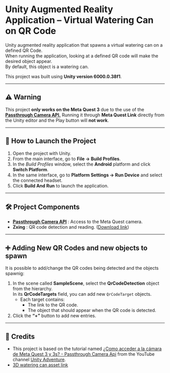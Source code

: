 # Unity Augmented Reality Application – Virtual Watering Can on QR Code

Unity augmented reality application that spawns a virtual watering can on a defined QR Code. \
When running the application, looking at a defined QR code will make the desired object appear.  
By default, this object is a watering can.  

This project was built using **Unity version 6000.0.38f1**.

---

## ⚠️ Warning
This project **only works on the Meta Quest 3** due to the use of the [**Passthrough Camera API.**](https://github.com/oculus-samples/Unity-PassthroughCameraApiSamples)
Running it through **Meta Quest Link** directly from the Unity editor and the Play button will **not work**.

---

## 🚀 How to Launch the Project

1. Open the project with Unity.  
2. From the main interface, go to **File → Build Profiles**.  
3. In the *Build Profiles* window, select the **Android** platform and click **Switch Platform**.  
4. In the same interface, go to **Platform Settings → Run Device** and select the connected headset.  
5. Click **Build And Run** to launch the application.  

---

## 🛠️ Project Components

- [**Passthrough Camera API**](https://github.com/oculus-samples/Unity-PassthroughCameraApiSamples) : Access to the Meta Quest camera.  
- **Zxing** : QR code detection and reading. ([Download link](https://www.youtube.com/redirect?event=video_description&redir_token=QUFFLUhqbDNnLW5sWjRteEZER2hGb1JtZ0FmcVJma0s5UXxBQ3Jtc0trTWdrWDF2U21HTndvUDY3WmRXbDU1R3JaNlpGQ2F0NDNKckxxS0hlSkNTSV9yMmxmbjJGZDRTQTFfREtyNUVRNUtoRW5NVVd4LUR3Q0dLSzZDb3R2MW1IeXVxVnRTeFdMSVJrcnk0WmM4Mkxkc0JYaw&q=https%3A%2F%2Fdrive.google.com%2Fuc%3Fexport%3Ddownload%26id%3D1tQuPhWW_vGYubkHTMYv-bA5y_Vd06Btl&v=GAyt-LP7Bv8)) 

---

## ➕ Adding New QR Codes and new objects to spawn

It is possible to add/change the QR codes being detected and the objects spawnig:

1. In the scene called **SampleScene**, select the **QrCodeDetection** object from the hierarchy. \
In its **QrCodeTargets** field, you can add new `QrCodeTarget` objects.  
   - Each target contains:
     - The link to the QR code.  
     - The object that should appear when the QR code is detected.  
2. Click the **“+”** button to add new entries.   

---

## 🙌 Credits

- This project is based on the tutorial named [¿Como acceder a la cámara de Meta Quest 3 y 3s? - Passthrough Camera Api](https://www.youtube.com/watch?v=GAyt-LP7Bv8) from the YouTube channel [Unity Adventure](https://www.youtube.com/@UnityAdventure).  
- [3D watering can asset link](https://sketchfab.com/3d-models/watering-can-derivative-b2432b27683f46f48cc2b6d532bd5525)  

